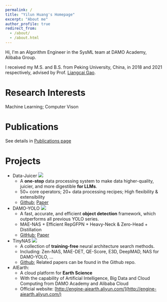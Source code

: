 ```yaml
---
permalink: /
title: "Yilun Huang's Homepage"
excerpt: "About me"
author_profile: true
redirect_from: 
  - /about/
  - /about.html
---
```


Hi, I'm an Algorithm Engineer in the SysML team at DAMO Academy, Alibaba Group.

I received my M.S. and B.S. from Peking University, China, in 2018 and 2021 respectively, advised by Prof. [Liangcai Gao](https://www.icst.pku.edu.cn/xztd/xztd_01/1222616.htm).

Research Interests
======
Machine Learning; Computer Vison

Publications
======
See details in [Publications page](/publications)

Projects
======
* Data-Juicer ![](https://img.shields.io/github/stars/alibaba/data-juicer)
  * A **one-stop** data processing system to make data higher-quality, juicier, and more digestible **for LLMs**.
  * 50+ core operators; 20+ data processing recipes; High flexibility & extensibility
  * [Github](https://github.com/alibaba/data-juicer); [Paper](https://arxiv.org/abs/2309.02033)
* DAMO-YOLO ![](https://img.shields.io/github/stars/tinyvision/DAMO-YOLO)
  * A fast, accurate, and efficient **object detection** framework, which outperforms all previous YOLO series.
  * MAE-NAS + Efficient RepGFPN + Heavy-Neck & Zero-Head + Distillation
  * [GitHub](https://github.com/tinyvision/DAMO-YOLO); [Paper](https://arxiv.org/abs/2211.15444)
* TinyNAS ![](https://img.shields.io/github/stars/alibaba/lightweight-neural-architecture-search)
  * A collection of **training-free** neural architecture search methods.
  * Including: Zen-NAS, MAE-DET, QE-Score, E3D, DeepMAD, NAS for DAMO-YOLO, ...
  * [Github](https://github.com/alibaba/lightweight-neural-architecture-search); Related papers can be found in the Github repo.
* AIEarth:
  * A cloud platform for **Earth Science**
  * With the capability of Artificial Intelligence, Big Data and Cloud Computing from DAMO Academy and Alibaba Cloud
  * Official website: [http://engine-aiearth.aliyun.com/](http://engine-aiearth.aliyun.com/)

<br/>
<br/>

<script type='text/javascript' id='clustrmaps' src='//cdn.clustrmaps.com/map_v2.js?cl=ffffff&w=600&t=tt&d=gyn9ufo4r9wSYgp5M1ncvmt23stuwHNbdVuZA-7UOZU'></script>